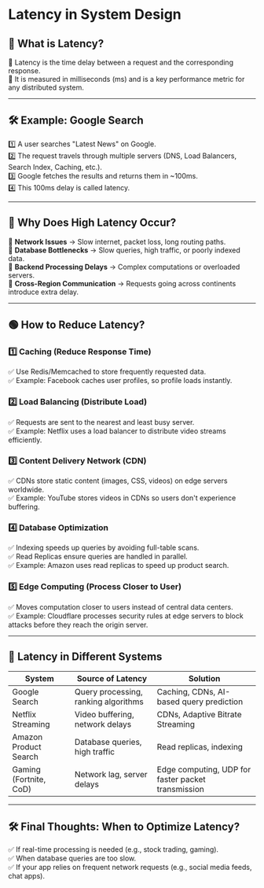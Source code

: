 # Latency in System Design

## 📌 What is Latency?
🔹 Latency is the time delay between a request and the corresponding response.  
🔹 It is measured in milliseconds (ms) and is a key performance metric for any distributed system.

---

## 🛠️ Example: Google Search
1️⃣ A user searches "Latest News" on Google.  
2️⃣ The request travels through multiple servers (DNS, Load Balancers, Search Index, Caching, etc.).  
3️⃣ Google fetches the results and returns them in ~100ms.  
4️⃣ This 100ms delay is called latency.  

---

## 🔴 Why Does High Latency Occur?
🚫 **Network Issues** → Slow internet, packet loss, long routing paths.  
🚫 **Database Bottlenecks** → Slow queries, high traffic, or poorly indexed data.  
🚫 **Backend Processing Delays** → Complex computations or overloaded servers.  
🚫 **Cross-Region Communication** → Requests going across continents introduce extra delay.  

---

## 🟢 How to Reduce Latency?

### 1️⃣ Caching (Reduce Response Time)
✅ Use Redis/Memcached to store frequently requested data.  
✅ Example: Facebook caches user profiles, so profile loads instantly.  

### 2️⃣ Load Balancing (Distribute Load)
✅ Requests are sent to the nearest and least busy server.  
✅ Example: Netflix uses a load balancer to distribute video streams efficiently.  

### 3️⃣ Content Delivery Network (CDN)
✅ CDNs store static content (images, CSS, videos) on edge servers worldwide.  
✅ Example: YouTube stores videos in CDNs so users don't experience buffering.  

### 4️⃣ Database Optimization
✅ Indexing speeds up queries by avoiding full-table scans.  
✅ Read Replicas ensure queries are handled in parallel.  
✅ Example: Amazon uses read replicas to speed up product search.  

### 5️⃣ Edge Computing (Process Closer to User)
✅ Moves computation closer to users instead of central data centers.  
✅ Example: Cloudflare processes security rules at edge servers to block attacks before they reach the origin server.  

---

## 📌 Latency in Different Systems

| System                  | Source of Latency                     | Solution                              |
|-------------------------|---------------------------------------|---------------------------------------|
| Google Search           | Query processing, ranking algorithms  | Caching, CDNs, AI-based query prediction |
| Netflix Streaming       | Video buffering, network delays       | CDNs, Adaptive Bitrate Streaming      |
| Amazon Product Search   | Database queries, high traffic        | Read replicas, indexing               |
| Gaming (Fortnite, CoD)  | Network lag, server delays            | Edge computing, UDP for faster packet transmission |

---

## 🛠️ Final Thoughts: When to Optimize Latency?
✅ If real-time processing is needed (e.g., stock trading, gaming).  
✅ When database queries are too slow.  
✅ If your app relies on frequent network requests (e.g., social media feeds, chat apps).  